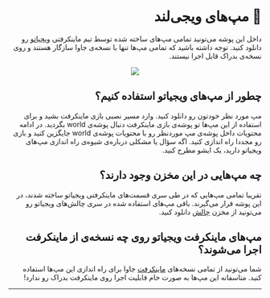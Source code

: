 
<div dir="rtl">

# 👾 مپ‌های ویجی‌لند
   داخل این پوشه می‌تونید تمامی مپ‌های ساخته شده توسط تیم ماینکرفتی [ویجیاتو](https://vigiato.net) رو دانلود کنید. توجه داشته باشید که تمامی مپ‌ها تنها با نسخه‌ی جاوا سازگار هستند و روی نسخه‌ی بدراک قابل اجرا نیستند.
<p align="center">
    <img src="ww" >
</p>
   
   ## چطور از مپ‌های ویجیاتو استفاده کنیم؟ 
مپ مورد نظر خودتون رو دانلود کنید. وارد مسیر نصبی بازی ماینکرفت بشید و برای استفاده از این مپ‌ها تو پوشه‌ی بازی ماینکرفت دنبال پوشه‌ی world بگردید. در ادامه محتویات داخل پوشه‌ی مپ موردنظر رو با محتویات پوشه‌ی world جایگزین کنید و بازی رو مجددا راه اندازی کنید. اگه سؤال یا مشکلی درباره‌‌ی شیوه‌ی راه اندازی مپ‌های ویجیاتو دارید، یک ایشو مطرح کنید.

   ## چه مپ‌هایی در این مخزن وجود دارند؟  
   تقریبا تمامی مپ‌هایی که در طی سری قسمت‌های ماینکرفتی ویجیاتو ساخته شدند، در این پوشه قرار می‌گیرند. باقی مپ‌های استفاده شده در سری چالش‌های ویجیاتو رو می‌تونید از مخزن [چالش](https://github.com/Vigiatonet/MinecraftChallange) دانلود کنید. 

   
   ## مپ‌های ماینکرفت ویجیاتو روی چه نسخه‌ی از ماینکرفت اجرا می‌شوند؟  
   شما می‌تونید از تمامی نسخه‌های [ماینکرفت](https://www.minecraft.net/) جاوا برای راه اندازی این مپ‌ها استفاده کنید. متاسفانه این مپ‌ها به صورت خام قابلیت اجرا روی ماینکرفت بدراک رو ندارد!


   ***

  
  </div>
